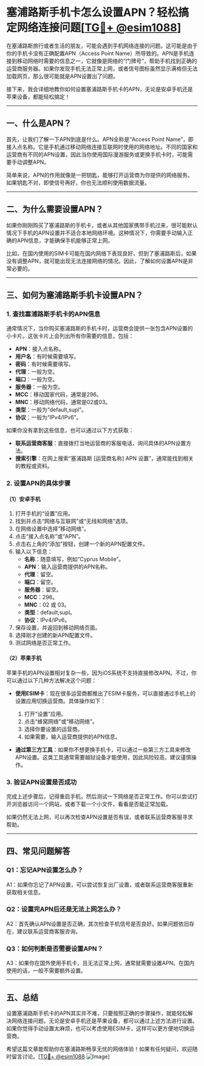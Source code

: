 # 塞浦路斯手机卡怎么设置APN？轻松搞定网络连接问题[[TG💪+ @esim1088](https://t.me/s/esim1088)]

在塞浦路斯旅行或者生活的朋友，可能会遇到手机网络连接的问题。这可能是由于你的手机卡没有正确配置APN（Access Point Name）所导致的。APN是手机连接到移动网络时需要的信息之一，它就像是网络的“门牌号”，帮助手机找到正确的运营商服务器。如果你发现手机无法正常上网，或者信号图标虽然显示满格但无法加载网页，那么很可能就是APN设置出了问题。

接下来，我会详细地教你如何设置塞浦路斯手机卡的APN，无论是安卓手机还是苹果设备，都能轻松搞定！

---

## 一、什么是APN？

首先，让我们了解一下APN到底是什么。APN全称是“Access Point Name”，即接入点名称。它是手机通过移动网络连接互联网时使用的网络地址。不同的国家和运营商有不同的APN设置，因此当你使用国际漫游服务或更换手机卡时，可能需要手动调整APN。

简单来说，APN的作用就像是一把钥匙，能够打开运营商为你提供的网络服务。如果钥匙不对，即使信号再好，你也无法顺利使用数据流量。

---

## 二、为什么需要设置APN？

如果你刚刚购买了塞浦路斯的手机卡，或者从其他国家携带手机过来，很可能默认情况下手机的APN设置并不适合本地网络环境。这种情况下，你需要手动输入正确的APN信息，才能确保手机能够正常上网。

比如，在国内使用的SIM卡可能在国内网络下表现良好，但到了塞浦路斯后，如果没有调整APN，就可能出现无法连接网络的情况。因此，了解如何设置APN是非常必要的。

---

## 三、如何为塞浦路斯手机卡设置APN？

### 1. 查找塞浦路斯手机卡的APN信息

通常情况下，当你购买塞浦路斯的手机卡时，运营商会提供一张包含APN设置的小卡片。这张卡片上会列出所有你需要的信息，包括：

- **APN**：接入点名称。
- **用户名**：有时候需要填写。
- **密码**：有时候需要填写。
- **代理**：一般为空。
- **端口**：一般为空。
- **服务器**：一般为空。
- **MCC**：移动国家代码，通常是296。
- **MNC**：移动网络代码，通常是02或03。
- **类型**：一般为“default,supl”。
- **协议**：一般为“IPv4/IPv6”。

如果你没有拿到这些信息，也可以通过以下方式获取：

- **联系运营商客服**：直接拨打当地运营商的客服电话，询问具体的APN设置方法。
- **搜索引擎**：在网上搜索“塞浦路斯 [运营商名称] APN 设置”，通常能找到相关的教程或资料。

### 2. 设置APN的具体步骤

#### （1）安卓手机

1. 打开手机的“设置”应用。
2. 找到并点击“网络与互联网”或“无线和网络”选项。
3. 在网络设置中选择“移动网络”。
4. 点击“接入点名称”或“APN”。
5. 点击右上角的“添加”按钮，创建一个新的APN配置文件。
6. 输入以下信息：
   - **名称**：随意填写，例如“Cyprus Mobile”。
   - **APN**：输入运营商提供的APN名称。
   - **代理**：留空。
   - **端口**：留空。
   - **服务器**：留空。
   - **MCC**：296。
   - **MNC**：02 或 03。
   - **类型**：default,supl。
   - **协议**：IPv4/IPv6。
7. 保存设置，并返回到移动网络页面。
8. 选择刚才创建的新APN配置文件。
9. 测试网络是否正常工作。

#### （2）苹果手机

苹果手机的APN设置相对复杂一些，因为iOS系统不支持直接修改APN。不过，你可以通过以下几种方法解决这个问题：

- **使用ESIM卡**：现在很多运营商都推出了ESIM卡服务，可以直接通过手机上的设置应用切换运营商。具体操作如下：
  1. 打开“设置”应用。
  2. 点击“蜂窝网络”或“移动网络”。
  3. 选择你要设置的运营商。
  4. 如果需要，输入运营商提供的APN信息。

- **通过第三方工具**：如果你不想更换手机卡，可以通过一些第三方工具来修改APN设置。这类工具通常需要越狱设备才能使用，因此风险较高，建议谨慎操作。

### 3. 验证APN设置是否成功

完成上述步骤后，记得重启手机，然后测试一下网络是否正常工作。你可以尝试打开浏览器访问一个网站，或者下载一个小文件，看看是否能正常加载。

如果仍然无法上网，可以再次检查APN设置是否有误，或者联系运营商客服寻求帮助。

---

## 四、常见问题解答

### Q1：忘记APN设置怎么办？

A1：如果你忘记了APN设置，可以尝试恢复出厂设置，或者联系运营商客服重新获取相关信息。

### Q2：设置完APN后还是无法上网怎么办？

A2：首先确认APN设置是否正确，其次检查手机信号是否良好。如果问题依旧存在，建议联系运营商客服咨询。

### Q3：如何判断是否需要设置APN？

A3：如果你在国外使用手机卡，且无法正常上网，通常就需要设置APN。在国内使用的话，一般不需要额外设置。

---

## 五、总结

设置塞浦路斯手机卡的APN其实并不难，只要按照正确的步骤操作，就能轻松解决网络连接问题。无论是安卓手机还是苹果设备，都可以通过上述方法进行设置。如果你觉得手动设置太麻烦，也可以考虑使用ESIM卡，这样可以更方便地切换运营商。

希望这篇文章能帮助你在塞浦路斯畅享无忧的网络体验！如果有任何疑问，欢迎随时留言讨论。[[TG💪+ @esim1088](https://t.me/s/esim1088) ![Image](https://i.postimg.cc/4NQfJmqS/Snipaste-2025-05-13-00-14-12.png)]